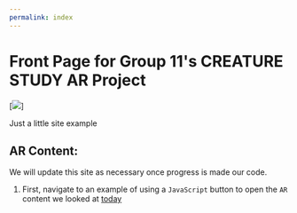 ```yaml
---
permalink: index
---
```


# Front Page for Group 11's CREATURE STUDY AR Project

[<img src="https://images-wixmp-ed30a86b8c4ca887773594c2.wixmp.com/f/190cfa6e-2a90-4f1c-b6e5-ae2f2f550801/dbg69ho-d81f2248-f67b-40ef-b03d-181d3a1ffe14.jpg?token=eyJ0eXAiOiJKV1QiLCJhbGciOiJIUzI1NiJ9.eyJzdWIiOiJ1cm46YXBwOjdlMGQxODg5ODIyNjQzNzNhNWYwZDQxNWVhMGQyNmUwIiwiaXNzIjoidXJuOmFwcDo3ZTBkMTg4OTgyMjY0MzczYTVmMGQ0MTVlYTBkMjZlMCIsIm9iaiI6W1t7InBhdGgiOiJcL2ZcLzE5MGNmYTZlLTJhOTAtNGYxYy1iNmU1LWFlMmYyZjU1MDgwMVwvZGJnNjloby1kODFmMjI0OC1mNjdiLTQwZWYtYjAzZC0xODFkM2ExZmZlMTQuanBnIn1dXSwiYXVkIjpbInVybjpzZXJ2aWNlOmZpbGUuZG93bmxvYWQiXX0.yYcV1BZ2N4U8d0rH8OlV6Mzec-dIr3ly-s9u7o6x6KY">]

Just a little site example

## AR Content:

We will update this site as necessary once progress is made our code.

1. First, navigate to an example of using a `JavaScript` button to open the `AR` content we looked at [today](website/pages/index-1.html)
